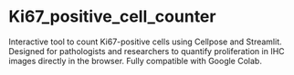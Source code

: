 # Ki67_positive_cell_counter
Interactive tool to count Ki67-positive cells using Cellpose and Streamlit. Designed for pathologists and researchers to quantify proliferation in IHC images directly in the browser. Fully compatible with Google Colab.
